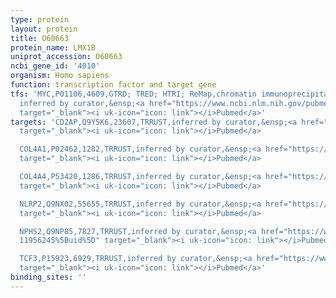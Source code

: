 ```yaml
---
type: protein
layout: protein
title: O60663
protein_name: LMX1B
uniprot_accession: O60663
ncbi_gene_id: '4010'
organism: Homo sapiens
function: transcription factor and target gene
tfs: 'MYC,P01106,4609,GTRD; TRED; HTRI; ReMap,chromatin immunoprecipitation assay;
  inferred by curator,&ensp;<a href="https://www.ncbi.nlm.nih.gov/pubmed/?term=12747840%5Buid%5D"
  target="_blank"><i uk-icon="icon: link"></i>Pubmed</a>'
targets: 'CD2AP,Q9Y5K6,23607,TRRUST,inferred by curator,&ensp;<a href="https://www.ncbi.nlm.nih.gov/pubmed/?term=11956244%5Buid%5D"
  target="_blank"><i uk-icon="icon: link"></i>Pubmed</a>

  COL4A1,P02462,1282,TRRUST,inferred by curator,&ensp;<a href="https://www.ncbi.nlm.nih.gov/pubmed/?term=12602071%5Buid%5D"
  target="_blank"><i uk-icon="icon: link"></i>Pubmed</a>

  COL4A4,P53420,1286,TRRUST,inferred by curator,&ensp;<a href="https://www.ncbi.nlm.nih.gov/pubmed/?term=11175791%5Buid%5D"
  target="_blank"><i uk-icon="icon: link"></i>Pubmed</a>

  NLRP2,Q9NX02,55655,TRRUST,inferred by curator,&ensp;<a href="https://www.ncbi.nlm.nih.gov/pubmed/?term=10767331%5Buid%5D"
  target="_blank"><i uk-icon="icon: link"></i>Pubmed</a>

  NPHS2,Q9NP85,7827,TRRUST,inferred by curator,&ensp;<a href="https://www.ncbi.nlm.nih.gov/pubmed/?term=11956244;
  11956245%5Buid%5D" target="_blank"><i uk-icon="icon: link"></i>Pubmed</a>

  TCF3,P15923,6929,TRRUST,inferred by curator,&ensp;<a href="https://www.ncbi.nlm.nih.gov/pubmed/?term=10767331%5Buid%5D"
  target="_blank"><i uk-icon="icon: link"></i>Pubmed</a>'
binding_sites: ''
---
```

